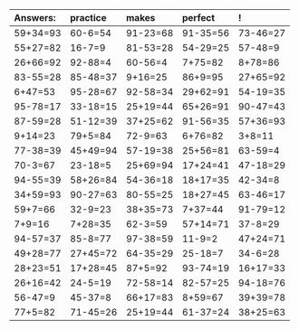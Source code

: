 | Answers: | practice | makes | perfect | ! |
| :--- | :--- | :--- | :--- | :--- |
| 59+34=93 | 60-6=54 | 91-23=68 | 91-35=56 | 73-46=27 | 
| 55+27=82 | 16-7=9 | 81-53=28 | 54-29=25 | 57-48=9 | 
| 26+66=92 | 92-88=4 | 60-56=4 | 7+75=82 | 8+78=86 | 
| 83-55=28 | 85-48=37 | 9+16=25 | 86+9=95 | 27+65=92 | 
| 6+47=53 | 95-28=67 | 92-58=34 | 29+62=91 | 54-19=35 | 
| 95-78=17 | 33-18=15 | 25+19=44 | 65+26=91 | 90-47=43 | 
| 87-59=28 | 51-12=39 | 37+25=62 | 91-56=35 | 57+36=93 | 
| 9+14=23 | 79+5=84 | 72-9=63 | 6+76=82 | 3+8=11 | 
| 77-38=39 | 45+49=94 | 57-19=38 | 25+56=81 | 63-59=4 | 
| 70-3=67 | 23-18=5 | 25+69=94 | 17+24=41 | 47-18=29 | 
| 94-55=39 | 58+26=84 | 54-36=18 | 18+17=35 | 42-34=8 | 
| 34+59=93 | 90-27=63 | 80-55=25 | 18+27=45 | 63-46=17 | 
| 59+7=66 | 32-9=23 | 38+35=73 | 7+37=44 | 91-79=12 | 
| 7+9=16 | 7+28=35 | 62-3=59 | 57+14=71 | 37-8=29 | 
| 94-57=37 | 85-8=77 | 97-38=59 | 11-9=2 | 47+24=71 | 
| 49+28=77 | 27+45=72 | 64-35=29 | 25-18=7 | 34-6=28 | 
| 28+23=51 | 17+28=45 | 87+5=92 | 93-74=19 | 16+17=33 | 
| 26+16=42 | 24-5=19 | 72-58=14 | 82-57=25 | 94-18=76 | 
| 56-47=9 | 45-37=8 | 66+17=83 | 8+59=67 | 39+39=78 | 
| 77+5=82 | 71-45=26 | 25+19=44 | 61-37=24 | 38+25=63 | 
